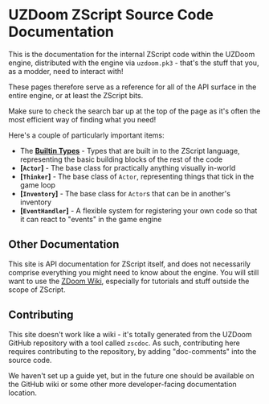 # UZDoom ZScript Source Code Documentation

This is the documentation for the internal ZScript code within the UZDoom
engine, distributed with the engine via `uzdoom.pk3` - that's the stuff that
you, as a modder, need to interact with!

These pages therefore serve as a reference for all of the API surface in the
entire engine, or at least the ZScript bits.

Make sure to check the search bar up at the top of the page as it's often the
most efficient way of finding what you need!

Here's a couple of particularly important items:

- The **[Builtin Types](#builtins)** - Types that are built in to the ZScript
  language, representing the basic building blocks of the rest of the code
- **[`Actor`]** - The base class for practically anything visually in-world
- **[`Thinker`]** - The base class of `Actor`, representing things that tick in
  the game loop
- **[`Inventory`]** - The base class for `Actor`s that can be in another's
  inventory
- **[`EventHandler`]** - A flexible system for registering your own code so
  that it can react to "events" in the game engine

## Other Documentation

This site is API documentation for ZScript itself, and does not necessarily
comprise everything you might need to know about the engine. You will still
want to use the [ZDoom Wiki](https://zdoom.org/wiki/Main_Page), especially for
tutorials and stuff outside the scope of ZScript.

## Contributing

This site doesn't work like a wiki - it's totally generated from the UZDoom
GitHub repository with a tool called `zscdoc`. As such, contributing here
requires contributing to the repository, by adding "doc-comments" into the
source code.

We haven't set up a guide yet, but in the future one should be available on the
GitHub wiki or some other more developer-facing documentation location.
